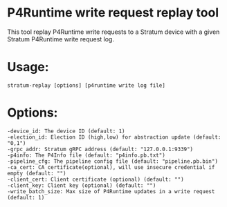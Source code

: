 P4Runtime write request replay tool
====

This tool replay P4Runtime write requests to a Stratum device with a given
Stratum P4Runtime write request log.

# Usage:

`stratum-replay [options] [p4runtime write log file]`

# Options:

```
-device_id: The device ID (default: 1)
-election_id: Election ID (high,low) for abstraction update (default: "0,1")
-grpc_addr: Stratum gRPC address (default: "127.0.0.1:9339")
-p4info: The P4Info file (default: "p4info.pb.txt")
-pipeline_cfg: The pipeline config file (default: "pipeline.pb.bin")
-ca_cert: CA certificate(optional), will use insecure credential if empty (default: "")
-client_cert: Client certificate (optional) (default: "")
-client_key: Client key (optional) (default: "")
-write_batch_size: Max size of P4Runtime updates in a write request (default: 1)
```
